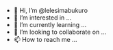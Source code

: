 - 👋 Hi, I’m @lelesimabukuro
- 👀 I’m interested in ...
- 🌱 I’m currently learning ...
- 💞️ I’m looking to collaborate on ...
- 📫 How to reach me ...

<!---
lelesimabukuro/lelesimabukuro is a ✨ special ✨ repository because its `README.md` (this file) appears on your GitHub profile.
You can click the Preview link to take a look at your changes.
--->
